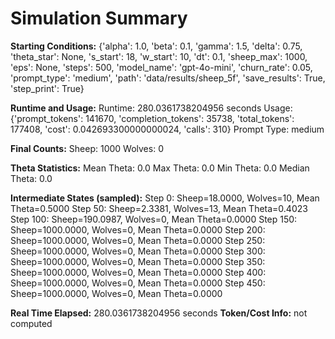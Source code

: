 # Simulation Summary

**Starting Conditions:**
{'alpha': 1.0, 'beta': 0.1, 'gamma': 1.5, 'delta': 0.75, 'theta_star': None, 's_start': 18, 'w_start': 10, 'dt': 0.1, 'sheep_max': 1000, 'eps': None, 'steps': 500, 'model_name': 'gpt-4o-mini', 'churn_rate': 0.05, 'prompt_type': 'medium', 'path': 'data/results/sheep_5f', 'save_results': True, 'step_print': True}

**Runtime and Usage:**
Runtime: 280.0361738204956 seconds
Usage: {'prompt_tokens': 141670, 'completion_tokens': 35738, 'total_tokens': 177408, 'cost': 0.042693300000000024, 'calls': 310}
Prompt Type: medium

**Final Counts:**
Sheep: 1000
Wolves: 0

**Theta Statistics:**
Mean Theta: 0.0
Max Theta: 0.0
Min Theta: 0.0
Median Theta: 0.0

**Intermediate States (sampled):**
Step 0: Sheep=18.0000, Wolves=10, Mean Theta=0.5000
Step 50: Sheep=2.3381, Wolves=13, Mean Theta=0.4023
Step 100: Sheep=190.0987, Wolves=0, Mean Theta=0.0000
Step 150: Sheep=1000.0000, Wolves=0, Mean Theta=0.0000
Step 200: Sheep=1000.0000, Wolves=0, Mean Theta=0.0000
Step 250: Sheep=1000.0000, Wolves=0, Mean Theta=0.0000
Step 300: Sheep=1000.0000, Wolves=0, Mean Theta=0.0000
Step 350: Sheep=1000.0000, Wolves=0, Mean Theta=0.0000
Step 400: Sheep=1000.0000, Wolves=0, Mean Theta=0.0000
Step 450: Sheep=1000.0000, Wolves=0, Mean Theta=0.0000

**Real Time Elapsed:** 280.0361738204956 seconds
**Token/Cost Info:** not computed